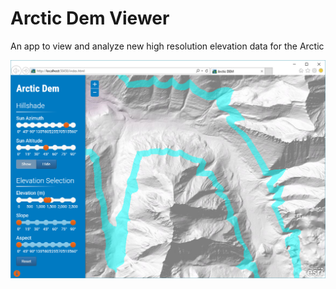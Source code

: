 # Arctic Dem Viewer
An app to view and analyze new high resolution elevation data for the Arctic

![](./img/arctic.png)

